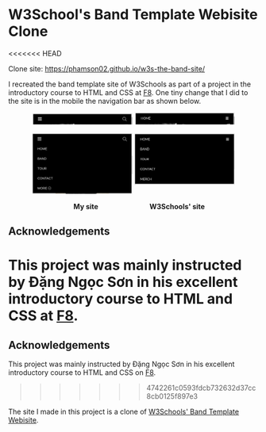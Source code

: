 # W3School's Band Template Webisite Clone
<<<<<<< HEAD

Clone site: https://phamson02.github.io/w3s-the-band-site/

I recreated the band template site of W3Schools as part of a project in the introductory course to HTML and CSS at [F8](https://fullstack.edu.vn). One tiny change that I did to the site is in the mobile the navigation bar as shown below.

<p align="middle" float="left">
  <img src="/demo/my-nav-bar.png" width="40%" />
  <img src="/demo/w3s-nav-bar.png" width="40%" /> 
</p>
<p align="middle" float="left">
  <img src="/demo/my-expanded-nav-bar.png" width="40%" />
  <img align="top"src="/demo/w3s-expanded-nav-bar.png" width="40%" /> 
</p>
<div align="middle" text-align="center" display="inline-block">
  <b>&nbsp&nbsp&nbsp&nbsp&nbsp&nbsp&nbspMy site &nbsp&nbsp&nbsp&nbsp&nbsp&nbsp&nbsp&nbsp&nbsp&nbsp&nbsp</b>
  <b>&nbsp&nbsp&nbsp&nbsp&nbsp&nbsp&nbsp&nbsp&nbsp&nbsp&nbsp&nbsp&nbsp&nbsp&nbsp&nbsp&nbsp&nbspW3Schools' site</b>
</div>

## Acknowledgements

This project was mainly instructed by Đặng Ngọc Sơn in his excellent introductory course to HTML and CSS at [F8](https://fullstack.edu.vn).
=======

## Acknowledgements

This project was mainly instructed by Đặng Ngọc Sơn in his excellent introductory course to HTML and CSS on [F8](https://fullstack.edu.vn).
>>>>>>> 4742261c0593fdcb732632d37cc8cb0125f897e3

The site I made in this project is a clone of [W3Schools' Band Template Webisite](https://www.w3schools.com/graphics/band_template.htm).

